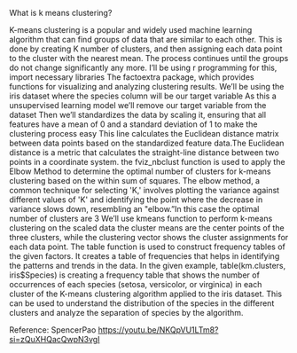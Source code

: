 What is k means clustering?

K-means clustering is a popular and widely used machine learning algorithm that can find groups of data that are similar to each other. This is done by creating K number of clusters, and then assigning each data point to the cluster with the nearest mean. The process continues until the groups do not change significantly any more.
I’ll be using r programming for this, import necessary libraries
The factoextra package, which provides functions for visualizing and analyzing clustering results.
We’ll be using the iris dataset where the species column will be our target variable
As this a unsupervised learning model we’ll remove our target variable from the dataset
 Then we’ll standardizes the data by scaling it, ensuring that all features have a mean of 0 and a standard deviation of 1 to make the clustering process easy 
This line calculates the Euclidean distance matrix between data points based on the standardized feature data.The Euclidean distance is a metric that calculates the straight-line distance between two points in a coordinate system.
the fviz_nbclust function is used to apply the Elbow Method to determine the optimal number of clusters for k-means clustering based on the within sum of squares. The elbow method, a common technique for selecting 'K,' involves plotting the variance against different values of 'K' and identifying the point where the decrease in variance slows down, resembling an "elbow.”In this case the optimal number of clusters are 3
We’ll use kmeans function to perform k-means clustering on the scaled data
the cluster means are the center points of the three clusters, while the clustering vector shows the cluster assignments for each data point.
The table function is used to construct frequency tables of the given factors. It creates a table of frequencies that helps in identifying the patterns and trends in the data.
In the given example, table(km.clusters, iris$Species) is creating a frequency table that shows the number of occurrences of each species (setosa, versicolor, or virginica) in each cluster of the K-means clustering algorithm applied to the iris dataset. This can be used to understand the distribution of the species in the different clusters and analyze the separation of species by the algorithm.

Reference: SpencerPao 
https://youtu.be/NKQpVU1LTm8?si=zQuXHQacQwpN3vgI
